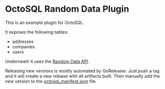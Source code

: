 # OctoSQL Random Data Plugin

This is an example plugin for OctoSQL.

It exposes the following tables:
- addresses
- companies
- users

Underneath it uses the [Random Data API](https://random-data-api.com).

Releasing new versions is mostly automated by GoReleaser. Just push a tag and it will create a new release with all artifacts built. Then manually add the new version to the [octosql_manifest.json](octosql_manifest.json) file.
